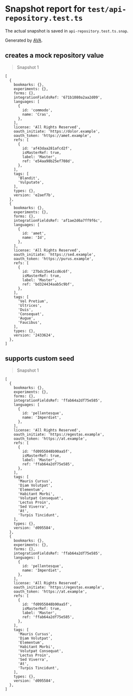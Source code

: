 # Snapshot report for `test/api-repository.test.ts`

The actual snapshot is saved in `api-repository.test.ts.snap`.

Generated by [AVA](https://avajs.dev).

## creates a mock repository value

> Snapshot 1

    [
      {
        bookmarks: {},
        experiments: {},
        forms: {},
        integrationFieldsRef: '671b1080a2aa2d09',
        languages: [
          {
            id: 'commodo',
            name: 'Cras',
          },
        ],
        license: 'All Rights Reserved',
        oauth_initiate: 'https://dolor.example',
        oauth_token: 'https://amet.example',
        refs: [
          {
            id: 'af43daa281afcd2f',
            isMasterRef: true,
            label: 'Master',
            ref: 'e54aa98b25ef708d',
          },
        ],
        tags: [
          'Blandit',
          'Vulputate',
        ],
        types: {},
        version: 'e2aef7b',
      },
      {
        bookmarks: {},
        experiments: {},
        forms: {},
        integrationFieldsRef: 'af1ae2d6a7ff9f6c',
        languages: [
          {
            id: 'amet',
            name: 'Id',
          },
        ],
        license: 'All Rights Reserved',
        oauth_initiate: 'https://sed.example',
        oauth_token: 'https://purus.example',
        refs: [
          {
            id: '27bdc35e41cd6c6f',
            isMasterRef: true,
            label: 'Master',
            ref: 'bd324434aab5c9bf',
          },
        ],
        tags: [
          'Vel Pretium',
          'Ultrices',
          'Duis',
          'Consequat',
          'Augue',
          'Faucibus',
        ],
        types: {},
        version: '2433624',
      },
    ]

## supports custom seed

> Snapshot 1

    [
      {
        bookmarks: {},
        experiments: {},
        forms: {},
        integrationFieldsRef: 'ffab64a2df75e585',
        languages: [
          {
            id: 'pellentesque',
            name: 'Imperdiet',
          },
        ],
        license: 'All Rights Reserved',
        oauth_initiate: 'https://egestas.example',
        oauth_token: 'https://at.example',
        refs: [
          {
            id: 'fd0955848b90aa5f',
            isMasterRef: true,
            label: 'Master',
            ref: 'ffab64a2df75e585',
          },
        ],
        tags: [
          'Mauris Cursus',
          'Diam Volutpat',
          'Elementum',
          'Habitant Morbi',
          'Volutpat Consequat',
          'Lectus Proin',
          'Sed Viverra',
          'At',
          'Turpis Tincidunt',
        ],
        types: {},
        version: 'd095584',
      },
      {
        bookmarks: {},
        experiments: {},
        forms: {},
        integrationFieldsRef: 'ffab64a2df75e585',
        languages: [
          {
            id: 'pellentesque',
            name: 'Imperdiet',
          },
        ],
        license: 'All Rights Reserved',
        oauth_initiate: 'https://egestas.example',
        oauth_token: 'https://at.example',
        refs: [
          {
            id: 'fd0955848b90aa5f',
            isMasterRef: true,
            label: 'Master',
            ref: 'ffab64a2df75e585',
          },
        ],
        tags: [
          'Mauris Cursus',
          'Diam Volutpat',
          'Elementum',
          'Habitant Morbi',
          'Volutpat Consequat',
          'Lectus Proin',
          'Sed Viverra',
          'At',
          'Turpis Tincidunt',
        ],
        types: {},
        version: 'd095584',
      },
    ]

